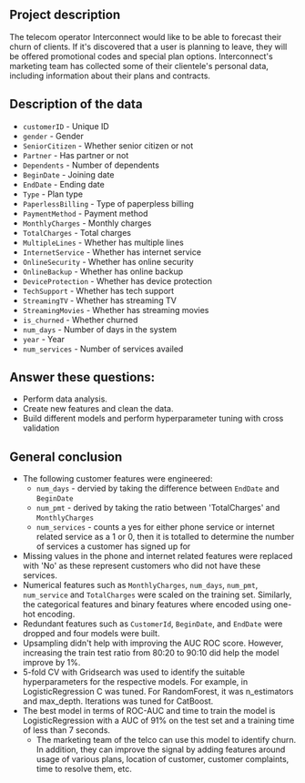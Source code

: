 ## Project description

The telecom operator Interconnect would like to be able to forecast their churn of clients. If it's discovered that a user is planning to leave, they will be offered promotional codes and special plan options. Interconnect's marketing team has collected some of their clientele's personal data, including information about their plans and contracts.

## Description of the data

- `customerID` - Unique ID
- `gender` - Gender
- `SeniorCitizen` - Whether senior citizen or not
- `Partner` - Has partner or not
- `Dependents` - Number of dependents
- `BeginDate` - Joining date
- `EndDate` - Ending date
- `Type` - Plan type
- `PaperlessBilling` - Type of paperpless billing
- `PaymentMethod` - Payment method
- `MonthlyCharges` - Monthly charges
- `TotalCharges` - Total charges
- `MultipleLines` - Whether has multiple lines
- `InternetService` - Whether has internet service
- `OnlineSecurity` - Whether has online security
- `OnlineBackup` - Whether has online backup
- `DeviceProtection` - Whether has device protection
- `TechSupport` - Whether has tech support
- `StreamingTV` - Whether has streaming TV
- `StreamingMovies` - Whether has streaming movies
- `is_churned` - Whether churned
- `num_days` - Number of days in the system
- `year` - Year
- `num_services` - Number of services availed

## Answer these questions:

- Perform data analysis.
- Create new features and clean the data.
- Build different models and perform hyperparameter tuning with cross validation

## General conclusion

- The following customer features were engineered:
  - `num_days` - dervied by taking the difference between `EndDate` and `BeginDate`
  - `num_pmt` - derived by taking the ratio between 'TotalCharges' and `MonthlyCharges`
  - `num_services` - counts a yes for either phone service or internet related service as a 1 or 0, then it is totalled to determine the number of services a customer has signed up for
- Missing values in the phone and internet related features were replaced with 'No' as these represent customers who did not have these services.
- Numerical features such as `MonthlyCharges`, `num_days`, `num_pmt`, `num_service` and `TotalCharges` were scaled on the training set. Similarly, the categorical features and binary features where encoded using one-hot encoding.
- Redundant features such as `CustomerId`, `BeginDate`, and `EndDate` were dropped and four models were built.
- Upsampling didn't help with improving the AUC ROC score. However, increasing the train test ratio from 80:20 to 90:10 did help the model improve by 1%.
- 5-fold CV with Gridsearch was used to identify the suitable hyperparameters for the respective models. For example, in LogisticRegression C was tuned. For RandomForest, it was n_estimators and max_depth. Iterations was tuned for CatBoost.
- The best model in terms of ROC-AUC and time to train the model is LogisticRegression with a AUC of 91% on the test set and a training time of less than 7 seconds.
  - The marketing team of the telco can use this model to identify churn. In addition, they can improve the signal by adding features around usage of various plans, location of customer, customer complaints, time to resolve them, etc.
